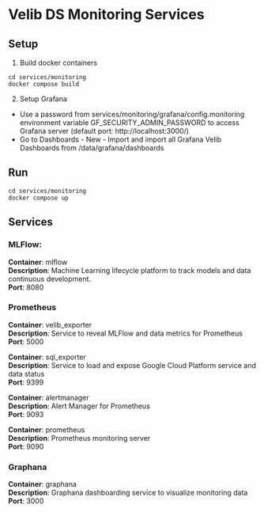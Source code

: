 # Velib DS Monitoring Services

## Setup
1. Build docker containers
```shell
cd services/monitoring
docker compose build
```
2. Setup Grafana
- Use a password from services/monitoring/grafana/config.monitoring environment variable GF_SECURITY_ADMIN_PASSWORD to access Grafana server (default port: http://localhost:3000/)
- Go to Dashboards - New - Import and import all Grafana Velib Dashboards from /data/grafana/dashboards

## Run
```shell
cd services/monitoring
docker compose up
```

## Services

### MLFlow: 
**Container**: mlflow\
**Description**: Machine Learning lifecycle platform to track models and data continuous development.\
**Port**: 8080

### Prometheus
**Container**: velib_exporter\
**Description**: Service to reveal MLFlow and data metrics for Prometheus\
**Port**: 5000

**Container**: sql_exporter\
**Description**: Service to load and expose Google Cloud Platform service and data status\
**Port**: 9399

**Container**: alertmanager\
**Description**: Alert Manager for Prometheus\
**Port**: 9093

**Container**: prometheus\
**Description**: Prometheus monitoring server\
**Port**: 9090

### Graphana
**Container**: graphana\
**Description**: Graphana dashboarding service to visualize monitoring data\
**Port**: 3000
